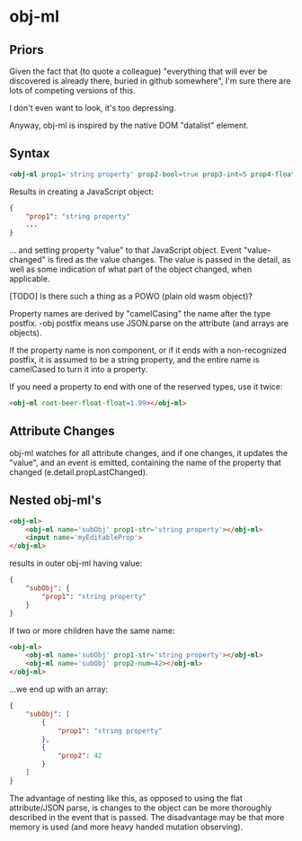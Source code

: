 # obj-ml

## Priors

Given the fact that (to quote a colleague) "everything that will ever be discovered is already there, buried in github somewhere", I'm sure there are lots of competing versions of this.

I don't even want to look, it's too depressing.

Anyway, obj-ml is inspired by the native DOM "datalist" element.

## Syntax

```html
<obj-ml prop1='string property' prop2-bool=true prop3-int=5 prop4-float=2.7 prop5-date="May 24, 2021" prop6-obj='{"mySubSubObj":"hello"}'></obj-ml>
```

Results in creating a JavaScript object:

```JSON
{
    "prop1": "string property"
    ...
}
```


... and setting property "value" to that JavaScript object.  Event "value-changed" is fired as the value changes.  The value is passed in the detail, as well as some indication of what part of the object changed, when applicable.

[TODO]  Is there such a thing as a POWO (plain old wasm object)?

Property names are derived by "camelCasing" the name after the type postfix.  -obj postfix means use JSON.parse on the attribute (and arrays are objects).

If the property name is non component, or if it ends with a non-recognized postfix, it is assumed to be a string property, and the entire name is camelCased to turn it into a property.

If you need a property to end with one of the reserved types, use it twice:

```html
<obj-ml root-beer-float-float=1.99></obj-ml>
```

## Attribute Changes

obj-ml watches for all attribute changes, and if one changes, it updates the "value", and an event is emitted, containing the name of the property that changed (e.detail.propLastChanged).

## Nested obj-ml's

```html
<obj-ml>
    <obj-ml name='subObj' prop1-str='string property'></obj-ml>
    <input name='myEditableProp'>
</obj-ml>
```

results in outer obj-ml having value:

```JSON
{
    "subObj": {
        "prop1": "string property"
    }
}
```

If two or more children have the same name:

```html
<obj-ml>
    <obj-ml name='subObj' prop1-str='string property'></obj-ml>
    <obj-ml name='subObj' prop2-num=42></obj-ml>
</obj-ml>
```

...we end up with an array:

```JSON
{
    "subObj": [
        {
            "prop1": "string property"
        },
        {
            "prop2": 42
        }
    ]
}
```

The advantage of nesting like this, as opposed to using the flat attribute/JSON parse, is changes to the object can be more thoroughly described in the event that is passed.  The disadvantage may be that more memory is used (and more heavy handed mutation observing).